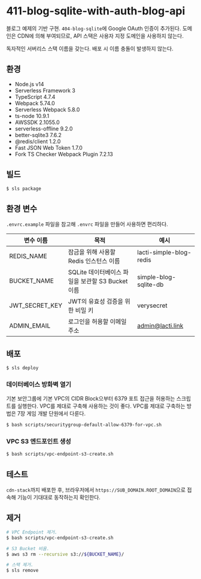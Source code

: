 # 411-blog-sqlite-with-auth-blog-api

블로그 예제의 기반 구현. `404-blog-sqlite`에 Google OAuth 인증이 추가된다. 도메인은 CDN에 의해 부여되므로, API 스택은 사용자 지정 도메인을 사용하지 않는다.

독자적인 서버리스 스택 이름을 갖는다. 배포 시 이름 충돌이 발생하지 않는다.

## 환경

- Node.js v14
- Serverless Framework 3
- TypeScript 4.7.4
- Webpack 5.74.0
- Serverless Webpack 5.8.0
- ts-node 10.9.1
- AWSSDK 2.1055.0
- serverless-offline 9.2.0
- better-sqlite3 7.6.2
- @redis/client 1.2.0
- Fast JSON Web Token 1.7.0
- Fork TS Checker Webpack Plugin 7.2.13

## 빌드

```bash
$ sls package
```

## 환경 변수

`.envrc.example` 파일을 참고해 `.envrc` 파일을 만들어 사용하면 편리하다.

| 변수 이름      | 목적                                             | 예시                    |
| -------------- | ------------------------------------------------ | ----------------------- |
| REDIS_NAME     | 잠금을 위해 사용할 Redis 인스턴스 이름           | lacti-simple-blog-redis |
| BUCKET_NAME    | SQLite 데이터베이스 파일을 보관할 S3 Bucket 이름 | simple-blog-sqlite-db   |
| JWT_SECRET_KEY | JWT의 유효성 검증을 위한 비밀 키                 | verysecret              |
| ADMIN_EMAIL    | 로그인을 허용할 이메일 주소                      | admin@lacti.link        |

## 배포

```bash
$ sls deploy
```

### 데이터베이스 방화벽 열기

기본 보안그룹에 기본 VPC의 CIDR Block으부터 6379 포트 접근을 허용하는 스크립트를 실행한다. VPC를 제대로 구축해 사용하는 것이 좋다. VPC를 제대로 구축하는 방법은 7장 게임 개발 단원에서 다룬다.

```bash
$ bash scripts/securitygroup-default-allow-6379-for-vpc.sh
```

### VPC S3 엔드포인트 생성

```bash
$ bash scripts/vpc-endpoint-s3-create.sh
```

## 테스트

`cdn-stack`까지 배포한 후, 브라우저에서 `https://SUB_DOMAIN.ROOT_DOMAIN`으로 접속해 기능이 기대대로 동작하는지 확인한다.

## 제거

```bash
# VPC Endpoint 제거.
$ bash scripts/vpc-endpoint-s3-create.sh

# S3 Bucket 비움.
$ aws s3 rm --recursive s3://${BUCKET_NAME}/

# 스택 제거.
$ sls remove
```

